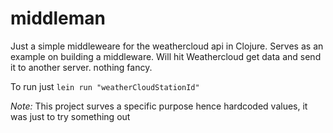 # middleman

Just a simple middleweare for the weathercloud api in Clojure.
Serves as an example on building a middleware.
Will hit Weathercloud get data and send it to another server. nothing fancy.


To run just `lein run "weatherCloudStationId"`


*Note:* This project surves a specific purpose hence hardcoded values, it was just to try something out

